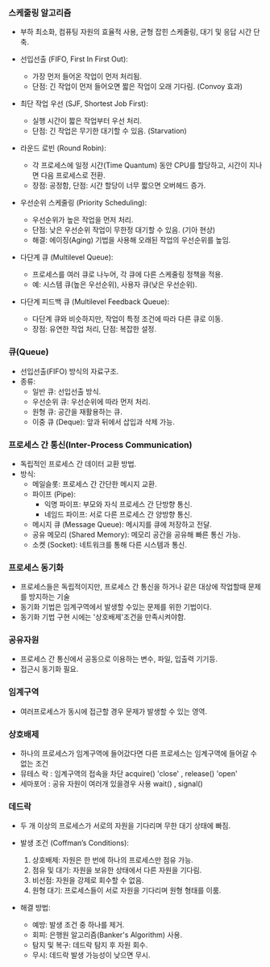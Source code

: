 ### 스케줄링 알고리즘
- 부하 최소화, 컴퓨팅 자원의 효율적 사용, 균형 잡힌 스케줄링, 대기 및 응답 시간 단축.

- 선입선출 (FIFO, First In First Out):
    - 가장 먼저 들어온 작업이 먼저 처리됨.
    - 단점: 긴 작업이 먼저 들어오면 짧은 작업이 오래 기다림. (Convoy 효과)
- 최단 작업 우선 (SJF, Shortest Job First):
    - 실행 시간이 짧은 작업부터 우선 처리.
    - 단점: 긴 작업은 무기한 대기할 수 있음. (Starvation)
- 라운드 로빈 (Round Robin):
    - 각 프로세스에 일정 시간(Time Quantum) 동안 CPU를 할당하고, 시간이 지나면 다음 프로세스로 전환.
    - 장점: 공정함, 단점: 시간 할당이 너무 짧으면 오버헤드 증가.
- 우선순위 스케줄링 (Priority Scheduling):
    - 우선순위가 높은 작업을 먼저 처리.
    - 단점: 낮은 우선순위 작업이 무한정 대기할 수 있음. (기아 현상)
    - 해결: 에이징(Aging) 기법을 사용해 오래된 작업의 우선순위를 높임.
- 다단계 큐 (Multilevel Queue):
    - 프로세스를 여러 큐로 나누어, 각 큐에 다른 스케줄링 정책을 적용.
    - 예: 시스템 큐(높은 우선순위), 사용자 큐(낮은 우선순위).
- 다단계 피드백 큐 (Multilevel Feedback Queue):
    - 다단계 큐와 비슷하지만, 작업이 특정 조건에 따라 다른 큐로 이동.
    - 장점: 유연한 작업 처리, 단점: 복잡한 설정.

### 큐(Queue)
- 선입선출(FIFO) 방식의 자료구조.
- 종류:
    - 일반 큐: 선입선출 방식.
    - 우선순위 큐: 우선순위에 따라 먼저 처리.
    - 원형 큐: 공간을 재활용하는 큐.
    - 이중 큐 (Deque): 앞과 뒤에서 삽입과 삭제 가능.

### 프로세스 간 통신(Inter-Process Communication)
- 독립적인 프로세스 간 데이터 교환 방법.
- 방식:
    - 메일슬롯: 프로세스 간 간단한 메시지 교환.
    - 파이프 (Pipe):
        - 익명 파이프: 부모와 자식 프로세스 간 단방향 통신.
        - 네임드 파이프: 서로 다른 프로세스 간 양방향 통신.
    - 메시지 큐 (Message Queue): 메시지를 큐에 저장하고 전달.
    - 공유 메모리 (Shared Memory): 메모리 공간을 공유해 빠른 통신 가능.
    - 소켓 (Socket): 네트워크를 통해 다른 시스템과 통신.

### 프로세스 동기화
- 프로세스들은 독립적이지만, 프로세스 간 통신을 하거나 같은 대상에 작업할때 문제를 방지하는 기술
- 동기화 기법은 임계구역에서 발생할 수있는 문제를 위한 기법이다.
- 동기화 기법 구현 시에는 '상호배제'조건을 만족시켜야함.

### 공유자원
- 프로세스 간 통신에서 공동으로 이용하는 변수, 파일, 입출력 기기등.
- 접근시 동기화 필요.

### 임계구역
- 여러프로세스가 동시에 접근할 경우 문제가 발생할 수 있는 영역.

### 상호배제
- 하나의 프로세스가 임계구역에 들어갔다면 다른 프로세스는 임계구역에 들어갈 수 없는 조건
- 뮤테스 락 : 임계구역의 접속을 차단 acquire() 'close' , release() 'open'  
- 세마포어 : 공유 자원이 여러개 있을경우 사용 wait() , signal()

### 데드락
- 두 개 이상의 프로세스가 서로의 자원을 기다리며 무한 대기 상태에 빠짐.

- 발생 조건 (Coffman’s Conditions):
    1. 상호배제: 자원은 한 번에 하나의 프로세스만 점유 가능.
    2. 점유 및 대기: 자원을 보유한 상태에서 다른 자원을 기다림.
    3. 비선점: 자원을 강제로 회수할 수 없음.
    4. 원형 대기: 프로세스들이 서로 자원을 기다리며 원형 형태를 이룸.

- 해결 방법:
    - 예방: 발생 조건 중 하나를 제거.
    - 회피: 은행원 알고리즘(Banker's Algorithm) 사용.
    - 탐지 및 복구: 데드락 탐지 후 자원 회수.
    - 무시: 데드락 발생 가능성이 낮으면 무시.
